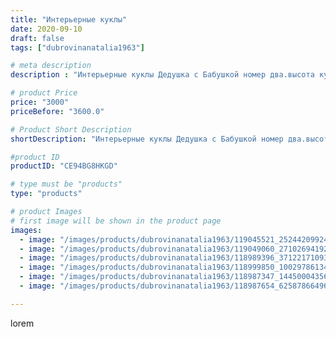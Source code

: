 ```yaml
---
title: "Интерьерные куклы"
date: 2020-09-10
draft: false
tags: ["dubrovinanatalia1963"]

# meta description
description : "Интерьерные куклы Дедушка с Бабушкой номер два.высота куклы54_56 см."

# product Price
price: "3000"
priceBefore: "3600.0"

# Product Short Description
shortDescription: "Интерьерные куклы Дедушка с Бабушкой номер два.высота куклы54_56 см."

#product ID
productID: "CE94BG8HKGD"

# type must be "products"
type: "products"

# product Images
# first image will be shown in the product page
images:
  - image: "/images/products/dubrovinanatalia1963/119045521_252442099240025_5191600656269570034_n.jpg"
  - image: "/images/products/dubrovinanatalia1963/119049060_2710269419260432_1126142831644677954_n.jpg"
  - image: "/images/products/dubrovinanatalia1963/118989396_371221710939345_2837811514012373960_n.jpg"
  - image: "/images/products/dubrovinanatalia1963/118999850_1002978613496822_4901474551811465528_n.jpg"
  - image: "/images/products/dubrovinanatalia1963/118987347_1445000435688601_1922274508149137209_n.jpg"
  - image: "/images/products/dubrovinanatalia1963/118987654_625878664963832_4490644030029317253_n.jpg"

---
```

lorem
